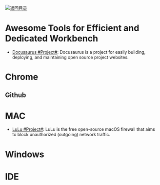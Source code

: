 [![返回目录](https://parg.co/UGo)](https://parg.co/b4z) 
# Awesome Tools for Efficient and Dedicated Workbench

* [Docusaurus #Project#](https://parg.co/UtL): Docusaurus is a project for easily building, deploying, and maintaining open source project websites.

# Chrome

## Github

# MAC

- [LuLu #Project#](https://github.com/objective-see/LuLu): LuLu is the free open-source macOS firewall that aims to block unauthorized (outgoing) network traffic.

# Windows

# IDE
